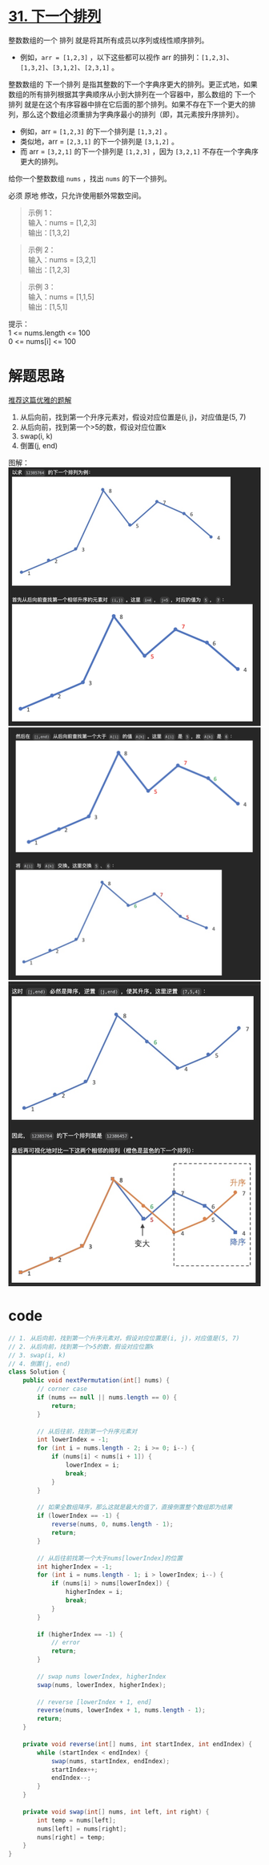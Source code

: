 # [31. 下一个排列](https://leetcode.cn/problems/next-permutation/description/?envType=company&envId=bytedance&favoriteSlug=bytedance-thirty-days)

整数数组的一个 排列  就是将其所有成员以序列或线性顺序排列。

- 例如，`arr = [1,2,3]` ，以下这些都可以视作 arr 的排列：`[1,2,3]`、`[1,3,2]`、`[3,1,2]`、`[2,3,1]` 。<br>

整数数组的 下一个排列 是指其整数的下一个字典序更大的排列。更正式地，如果数组的所有排列根据其字典顺序从小到大排列在一个容器中，那么数组的 下一个排列 就是在这个有序容器中排在它后面的那个排列。如果不存在下一个更大的排列，那么这个数组必须重排为字典序最小的排列（即，其元素按升序排列）。

- 例如，arr = `[1,2,3]` 的下一个排列是 `[1,3,2]` 。
- 类似地，arr = `[2,3,1]` 的下一个排列是 `[3,1,2]` 。
- 而 arr = `[3,2,1]` 的下一个排列是 `[1,2,3]` ，因为 `[3,2,1]` 不存在一个字典序更大的排列。

给你一个整数数组 `nums` ，找出 `nums` 的下一个排列。

必须 原地 修改，只允许使用额外常数空间。

 
>示例 1：<br>
输入：nums = [1,2,3]<br>
输出：[1,3,2]

>示例 2：<br>
输入：nums = [3,2,1]<br>
输出：[1,2,3]

>示例 3：<br>
输入：nums = [1,1,5]<br>
输出：[1,5,1]

提示：<br>
1 <= nums.length <= 100<br>
0 <= nums[i] <= 100

# 解题思路
[推荐这篇优雅的题解](https://leetcode.cn/problems/next-permutation/solutions/80560/xia-yi-ge-pai-lie-suan-fa-xiang-jie-si-lu-tui-dao-)

1. 从后向前，找到第一个升序元素对，假设对应位置是(i, j)，对应值是(5, 7)
2. 从后向前，找到第一个>5的数，假设对应位置k
3. swap(i, k)
4. 倒置(j, end)

图解：
![alt text](image-16.png)
![alt text](image-17.png)
![alt text](image-18.png)

# code
```java
// 1. 从后向前，找到第一个升序元素对，假设对应位置是(i, j)，对应值是(5, 7)
// 2. 从后向前，找到第一个>5的数，假设对应位置k
// 3. swap(i, k)
// 4. 倒置(j, end)
class Solution {
    public void nextPermutation(int[] nums) {
        // corner case
        if (nums == null || nums.length == 0) {
            return;
        }

        // 从后往前，找到第一个升序元素对
        int lowerIndex = -1;
        for (int i = nums.length - 2; i >= 0; i--) {
            if (nums[i] < nums[i + 1]) {
                lowerIndex = i;
                break;
            }
        }

        // 如果全数组降序，那么这就是最大的值了，直接倒置整个数组即为结果
        if (lowerIndex == -1) {
            reverse(nums, 0, nums.length - 1);
            return;
        }

        // 从后往前找第一个大于nums[lowerIndex]的位置
        int higherIndex = -1;
        for (int i = nums.length - 1; i > lowerIndex; i--) {
            if (nums[i] > nums[lowerIndex]) {
                higherIndex = i;
                break;
            }
        }

        if (higherIndex == -1) {
            // error
            return;
        }

        // swap nums lowerIndex, higherIndex
        swap(nums, lowerIndex, higherIndex);

        // reverse [lowerIndex + 1, end]
        reverse(nums, lowerIndex + 1, nums.length - 1);
        return;
    }

    private void reverse(int[] nums, int startIndex, int endIndex) {
        while (startIndex < endIndex) {
            swap(nums, startIndex, endIndex);
            startIndex++;
            endIndex--;
        }
    }

    private void swap(int[] nums, int left, int right) {
        int temp = nums[left];
        nums[left] = nums[right];
        nums[right] = temp;
    }
}
```